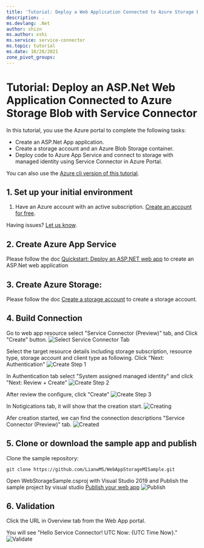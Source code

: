 ```yaml
---
title: 'Tutorial: Deploy a Web Application Connected to Azure Storage Blob with Service Connector'
description: .
ms.devlang: .Net
author: shizn
ms.author: xshi
ms.service: service-connector
ms.topic: tutorial
ms.date: 10/28/2021
zone_pivot_groups: 
---
```

# Tutorial: Deploy an ASP.Net Web Application Connected to Azure Storage Blob with Service Connector

In this tutorial, you use the Azure portal to complete the following tasks:
* Create an ASP.Net App application.
* Create a storage account and an Azure Blob Storage container.
* Deploy code to Azure App Service and connect to storage with managed identity using Service Connector in Azure Portal.

You can also use the [Azure cli version of this tutorial](/README.md).

## 1. Set up your initial environment

1. Have an Azure account with an active subscription. [Create an account for free](https://azure.microsoft.com/free/?ref=microsoft.com&utm_source=microsoft.com&utm_medium=docs&utm_campaign=visualstudio).

Having issues? [Let us know](https://aka.ms/DjangoCLITutorialHelp).

## 2. Create Azure App Service

Please follow the doc [Quickstart: Deploy an ASP.NET web app](https://docs.microsoft.com/en-us/azure/app-service/quickstart-dotnetcore?tabs=netcore31&pivots=development-environment-vs) to create an ASP.Net web application

## 3. Create Azure Storage:
Please follow the doc [Create a storage account](https://docs.microsoft.com/en-us/azure/storage/common/storage-account-create?tabs=azure-portal) to create a storage account.

## 4. Build Connection 
Go to web app resource select "Service Connector (Preview)" tab, and Click "Create" button.
![Select Service Connector Tab](https://github.com/LianwMS/WebAppStorageMISample/blob/main/img/toctab.jpg?raw=true)

Select the target resource details including storage subscription, resource type, storage account and client type as following. Click "Next: Authentication"
![Create Step 1](https://github.com/LianwMS/WebAppStorageMISample/blob/main/img/createsc1.jpg?raw=true)

In Authentication tab select "System assigned managed identity" and click "Next: Review + Create"
![Create Step 2](https://github.com/LianwMS/WebAppStorageMISample/blob/main/img/createsc2.jpg?raw=true)

After review the configure, click "Create"
![Create Step 3](https://github.com/LianwMS/WebAppStorageMISample/blob/main/img/createsc3.jpg?raw=true)

In Notigications tab, it will show that the creation start.
![Creating](https://github.com/LianwMS/WebAppStorageMISample/blob/main/img/creating.jpg?raw=true)

Afer creation started, we can find the connection descriptions "Service Connector (Preview)" tab.
![Created](https://github.com/LianwMS/WebAppStorageMISample/blob/main/img/created.jpg?raw=true)

## 5. Clone or download the sample app and publish

Clone the sample repository:
```terminal
git clone https://github.com/LianwMS/WebAppStorageMISample.git
```
Open WebStorageSample.csproj with Visual Studio 2019 and Publish the sample project by visual studio [Publish your web app](https://docs.microsoft.com/en-us/azure/app-service/quickstart-dotnetcore?tabs=netcore31&pivots=development-environment-vs#publish-your-web-app)
![Publish](https://github.com/LianwMS/WebAppStorageMISample/blob/main/img/publish.jpg?raw=true)

## 6. Validation
Click the URL in Overview tab from the Web App portal.

You will see "Hello Service Connector! UTC Now: {UTC Time Now}."
![Validate](https://github.com/LianwMS/WebAppStorageMISample/blob/main/img/validate.jpg?raw=true)

